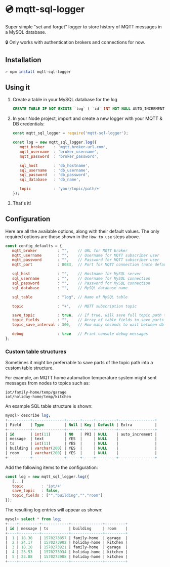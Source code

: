 # 💿 mqtt-sql-logger

Super simple "set and forget" logger to store history of MQTT messages in a MySQL database.

🔒 Only works with authentication brokers and connections for now.

## Installation

```bash
> npm install mqtt-sql-logger
```

## Using it

1. Create a table in your MySQL database for the log

   ```sql
   CREATE TABLE IF NOT EXISTS `log` ( `id` INT NOT NULL AUTO_INCREMENT , `topic` VARCHAR(200) NULL , `message` TEXT NULL , `ts` INT NULL , PRIMARY KEY (`id`)) ENGINE = InnoDB;
   ```

2. In your Node project, import and create a new logger with your MQTT & DB credentials:

   ```js
   const mqtt_sql_logger = require('mqtt-sql-logger');

   const log = new mqtt_sql_logger.log({
      mqtt_broker    : 'mqtt.broker-url.com',
      mqtt_username  : 'broker_username',
      mqtt_password  : 'broker_password',

      sql_host       : 'db_hostname',
      sql_username   : 'db_username',
      sql_password   : 'db_password',
      sql_database   : 'db_name',

      topic          : 'your/topic/path/+'
   });
   ```

3. That's it!

## Configuration

Here are all the available options, along with their default values. The only required options are those shown in the `How to use` steps above.

```js
const config_defaults = {
   mqtt_broker         : "",    // URL for MQTT broker
   mqtt_username       : "",    // Username for MQTT subscriber user
   mqtt_password       : "",    // Password for MQTT subscriber user
   mqtt_port           : 8083,  // Port for MQTT connection (note default is to use secure web sockets)

   sql_host            : "",    // Hostname for MySQL server
   sql_username        : "",    // Username for MySQL connection
   sql_password        : "",    // Password for MySQL connection
   sql_database        : "",    // MySQL database name

   sql_table           : "log", // Name of MySQL table

   topic               : "+",   // MQTT subscription topic

   save_topic          : true,  // If true, will save full topic path to 'topic' field
   topic_fields        : "",    // Array of table fields to save parts of topic path to (see below)
   topic_save_interval : 300,   // How many seconds to wait between db saves on the same topic

   debug               : true   // Print console debug messages
};
```

### Custom table structures

Sometimes it might be preferrable to save parts of the topic path into a custom table structure.

For example, an MQTT home automation temperature system might sent messages from nodes to topics such as:

```
iot/family-home/temp/garage
iot/holiday-home/temp/kitchen
```

An example SQL table structure is shown:

```sql
mysql> describe log;
+----------+--------------+------+-----+---------+----------------+
| Field    | Type         | Null | Key | Default | Extra          |
+----------+--------------+------+-----+---------+----------------+
| id       | int(11)      | NO   | PRI | NULL    | auto_increment |
| message  | text         | YES  |     | NULL    |                |
| ts       | int(11)      | YES  |     | NULL    |                |
| building | varchar(200) | YES  |     | NULL    |                |
| room     | varchar(200) | YES  |     | NULL    |                |
+----------+--------------+------+-----+---------+----------------+
```

Add the following items to the configuration:

   ```js
   const log = new mqtt_sql_logger.log({
      [...]
      topic        : 'iot/+'
      save_topic   : false,
      topic_fields : ["","building","","room"]
   });
   ```

The resulting log entries will appear as shown:

```sql
mysql> select * from log;
+----+---------+------------+--------------+---------+
| id | message | ts         | building     | room    |
+----+---------+------------+--------------+---------+
|  1 | 18.38   | 1570273857 | family-home  | garage  |
|  2 | 24.17   | 1570273902 | holiday-home | kitchen |
|  3 | 18.18   | 1570273921 | family-home  | garage  |
|  4 | 23.53   | 1570273934 | holiday-home | kitchen |
|  5 | 23.88   | 1570273988 | holiday-home | kitchen |
+----+---------+------------+--------------+---------+
```